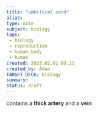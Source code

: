 ```yaml
---
title: "umbilical cord"
alias: 
type: note
subject: biology
tags:
 - biology
 - reproduction
 - human_body
 - human
created: 2023.02.01 09:21
created_by: Ádám
TARGET DECK: biology
summary: 
status: draft 
---
```

contains a **thick artery** and a **vein**